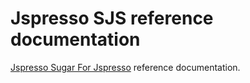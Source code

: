 # Jspresso SJS reference documentation

[Jspresso Sugar For Jspresso](http://www.jspresso.org) reference documentation.
